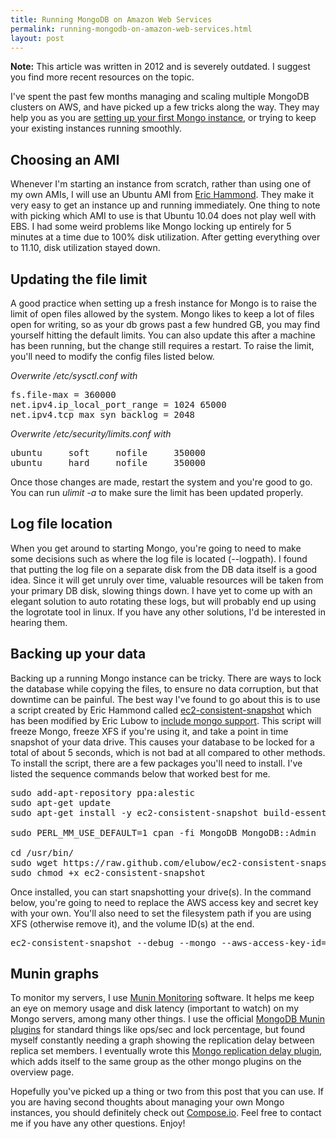 ```yaml
---
title: Running MongoDB on Amazon Web Services
permalink: running-mongodb-on-amazon-web-services.html
layout: post
---
```


**Note:** This article was written in 2012 and is severely outdated. I suggest you find more recent resources on the topic.

I've spent the past few months managing and scaling multiple MongoDB clusters on AWS, and have picked up a few tricks along the way. They may help you as you are [setting up your first Mongo instance](http://docs.mongodb.org/manual/installation/#installation-guides), or trying to keep your existing instances running smoothly.

## Choosing an AMI

Whenever I'm starting an instance from scratch, rather than using one of my own AMIs, I will use an Ubuntu AMI from [Eric Hammond](http://alestic.com/). They make it very easy to get an instance up and running immediately. One thing to note with picking which AMI to use is that Ubuntu 10.04 does not play well with EBS. I had some weird problems like Mongo locking up entirely for 5 minutes at a time due to 100% disk utilization. After getting everything over to 11.10, disk utilization stayed down.


## Updating the file limit

A good practice when setting up a fresh instance for Mongo is to raise the limit of open files allowed by the system. Mongo likes to keep a lot of files open for writing, so as your db grows past a few hundred GB, you may find yourself hitting the default limits. You can also update this after a machine has been running, but the change still requires a restart. To raise the limit, you'll need to modify the config files listed below.

_Overwrite /etc/sysctl.conf with_


<pre>
fs.file-max = 360000
net.ipv4.ip_local_port_range = 1024 65000
net.ipv4.tcp_max_syn_backlog = 2048
</pre>


_Overwrite /etc/security/limits.conf with_


<pre>
ubuntu     soft     nofile     350000
ubuntu     hard     nofile     350000
</pre>


Once those changes are made, restart the system and you're good to go. You can run <em>ulimit -a</em> to make sure the limit has been updated properly.


## Log file location

When you get around to starting Mongo, you're going to need to make some decisions such as where the log file is located (--logpath). I found that putting the log file on a separate disk from the DB data itself is a good idea. Since it will get unruly over time, valuable resources will be taken from your primary DB disk, slowing things down. I have yet to come up with an elegant solution to auto rotating these logs, but will probably end up using the logrotate tool in linux. If you have any other solutions, I'd be interested in hearing them.


## Backing up your data

Backing up a running Mongo instance can be tricky. There are ways to lock the database while copying the files, to ensure no data corruption, but that downtime can be painful. The best way I've found to go about this is to use a script created by Eric Hammond called [ec2-consistent-snapshot](http://alestic.com/2009/09/ec2-consistent-snapshot) which has been modified by Eric Lubow to [include mongo support](http://eric.lubow.org/2011/databases/mongodb/ec2-consistent-snapshot-with-mongo/). This script will freeze Mongo, freeze XFS if you're using it, and take a point in time snapshot of your data drive. This causes your database to be locked for a total of about 5 seconds, which is not bad at all compared to other methods. To install the script, there are a few packages you'll need to install. I've listed the sequence commands below that worked best for me.


<pre>
sudo add-apt-repository ppa:alestic
sudo apt-get update
sudo apt-get install -y ec2-consistent-snapshot build-essential libio-socket-ssl-perl libdatetime-perl

sudo PERL_MM_USE_DEFAULT=1 cpan -fi MongoDB MongoDB::Admin

cd /usr/bin/
sudo wget https://raw.github.com/elubow/ec2-consistent-snapshot/master/ec2-consistent-snapshot -O ec2-consistent-snapshot
sudo chmod +x ec2-consistent-snapshot
</pre>


Once installed, you can start snapshotting your drive(s). In the command below, you're going to need to replace the AWS access key and secret key with your own. You'll also need to set the filesystem path if you are using XFS (otherwise remove it), and the volume ID(s) at the end.


<pre>
ec2-consistent-snapshot --debug --mongo --aws-access-key-id=ABCDEFGHI --aws-secret-access-key=ABCDEFG --xfs-filesystem=/ebs_disk/ --region us-east-1 --description "MongoDB Manual Snapshot" vol-VOLID
</pre>


## Munin graphs

To monitor my servers, I use [Munin Monitoring](http://munin-monitoring.org/) software. It helps me keep an eye on memory usage and disk latency (important to watch) on my Mongo servers, among many other things. I use the official [MongoDB Munin plugins](https://github.com/erh/mongo-munin) for standard things like ops/sec and lock percentage, but found myself constantly needing a graph showing the replication delay between replica set members. I eventually wrote this [Mongo replication delay plugin](https://github.com/reustle/munin-mongo-replication), which adds itself to the same group as the other mongo plugins on the overview page.

Hopefully you've picked up a thing or two from this post that you can use. If you are having second thoughts about managing your own Mongo instances, you should definitely check out [Compose.io](https://www.compose.io/mongodb/). Feel free to contact me if you have any other questions. Enjoy!

